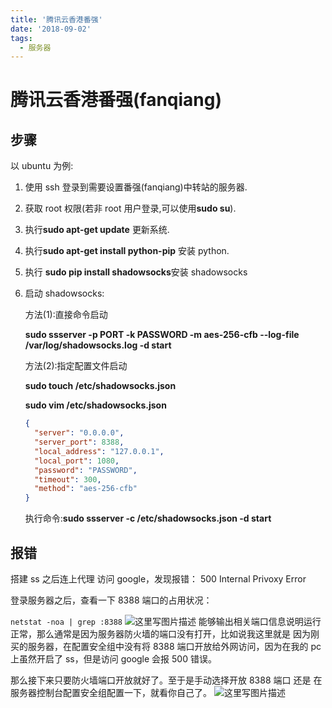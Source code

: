 ```yaml
---
title: '腾讯云香港番强'
date: '2018-09-02'
tags:
  - 服务器
---
```


# 腾讯云香港番强(fanqiang)

## 步骤

以 ubuntu 为例:

1. 使用 ssh 登录到需要设置番强(fanqiang)中转站的服务器.
2. 获取 root 权限(若非 root 用户登录,可以使用**sudo su**).
3. 执行**sudo apt-get update** 更新系统.
4. 执行**sudo apt-get install python-pip** 安装 python.
5. 执行 **sudo pip install shadowsocks**安装 shadowsocks
6. 启动 shadowsocks:

   方法(1):直接命令启动

   **sudo ssserver -p PORT -k PASSWORD -m aes-256-cfb --log-file /var/log/shadowsocks.log -d start**

   方法(2):指定配置文件启动

   **sudo touch /etc/shadowsocks.json**

   **sudo vim /etc/shadowsocks.json**

   ```json
   {
     "server": "0.0.0.0",
     "server_port": 8388,
     "local_address": "127.0.0.1",
     "local_port": 1080,
     "password": "PASSWORD",
     "timeout": 300,
     "method": "aes-256-cfb"
   }
   ```

   执行命令:**sudo ssserver -c /etc/shadowsocks.json -d start**

## 报错

搭建 ss 之后连上代理 访问 google，发现报错： 500 Internal Privoxy Error

登录服务器之后，查看一下 8388 端口的占用状况：

`netstat -noa | grep :8388`
![这里写图片描述](https://chatflow-files-cdn-1252847684.cos.ap-nanjing.myqcloud.com/20180507204011558.png)
能够输出相关端口信息说明运行正常，那么通常是因为服务器防火墙的端口没有打开，比如说我这里就是 因为刚买的服务器，在配置安全组中没有将 8388 端口开放给外网访问，因为在我的 pc 上虽然开启了 ss，但是访问 google 会报 500 错误。

那么接下来只要防火墙端口开放就好了。至于是手动选择开放 8388 端口 还是 在服务器控制台配置安全组配置一下，就看你自己了。
![这里写图片描述](https://chatflow-files-cdn-1252847684.cos.ap-nanjing.myqcloud.com/20180507204019631)

